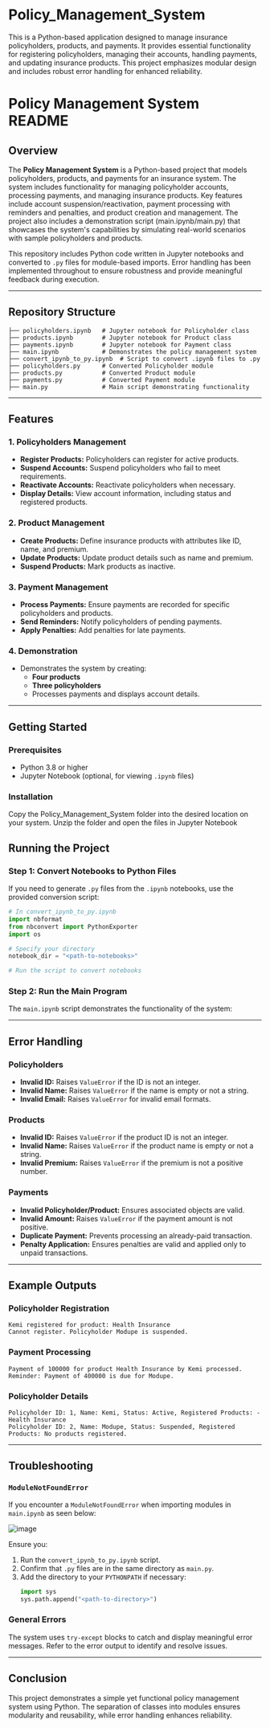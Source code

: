 # Policy_Management_System
This is a Python-based application designed to manage insurance policyholders, products, and payments. It provides essential functionality for registering policyholders, managing their accounts, handling payments, and updating insurance products. This project emphasizes modular design and includes robust error handling for enhanced reliability.

# Policy Management System README

## Overview
The **Policy Management System** is a Python-based project that models policyholders, products, and payments for an insurance system. The system includes functionality for managing policyholder accounts, processing payments, and managing insurance products.
Key features include account suspension/reactivation, payment processing with reminders and penalties, and product creation and management. The project also includes a demonstration script (main.ipynb/main.py) that showcases the system's capabilities by simulating real-world scenarios with sample policyholders and products.

This repository includes Python code written in Jupyter notebooks and converted to `.py` files for module-based imports. Error handling has been implemented throughout to ensure robustness and provide meaningful feedback during execution.

---

## Repository Structure

```plaintext
├── policyholders.ipynb   # Jupyter notebook for Policyholder class
├── products.ipynb        # Jupyter notebook for Product class
├── payments.ipynb        # Jupyter notebook for Payment class
├── main.ipynb            # Demonstrates the policy management system
├── convert_ipynb_to_py.ipynb  # Script to convert .ipynb files to .py
├── policyholders.py      # Converted Policyholder module
├── products.py           # Converted Product module
├── payments.py           # Converted Payment module
├── main.py               # Main script demonstrating functionality
```

---

## Features

### 1. **Policyholders Management**
- **Register Products:** Policyholders can register for active products.
- **Suspend Accounts:** Suspend policyholders who fail to meet requirements.
- **Reactivate Accounts:** Reactivate policyholders when necessary.
- **Display Details:** View account information, including status and registered products.

### 2. **Product Management**
- **Create Products:** Define insurance products with attributes like ID, name, and premium.
- **Update Products:** Update product details such as name and premium.
- **Suspend Products:** Mark products as inactive.

### 3. **Payment Management**
- **Process Payments:** Ensure payments are recorded for specific policyholders and products.
- **Send Reminders:** Notify policyholders of pending payments.
- **Apply Penalties:** Add penalties for late payments.

### 4. **Demonstration**
- Demonstrates the system by creating:
  - **Four products**
  - **Three policyholders**
  - Processes payments and displays account details.

---

## Getting Started

### Prerequisites
- Python 3.8 or higher
- Jupyter Notebook (optional, for viewing `.ipynb` files)

### Installation
Copy the Policy_Management_System folder into the desired location on your system. Unzip the folder and open the files in Jupyter Notebook

## Running the Project

### Step 1: Convert Notebooks to Python Files
If you need to generate `.py` files from the `.ipynb` notebooks, use the provided conversion script:

```python
# In convert_ipynb_to_py.ipynb
import nbformat
from nbconvert import PythonExporter
import os

# Specify your directory
notebook_dir = "<path-to-notebooks>"

# Run the script to convert notebooks
```

### Step 2: Run the Main Program
The `main.ipynb` script demonstrates the functionality of the system:

---

## Error Handling

### Policyholders
- **Invalid ID:** Raises `ValueError` if the ID is not an integer.
- **Invalid Name:** Raises `ValueError` if the name is empty or not a string.
- **Invalid Email:** Raises `ValueError` for invalid email formats.

### Products
- **Invalid ID:** Raises `ValueError` if the product ID is not an integer.
- **Invalid Name:** Raises `ValueError` if the product name is empty or not a string.
- **Invalid Premium:** Raises `ValueError` if the premium is not a positive number.

### Payments
- **Invalid Policyholder/Product:** Ensures associated objects are valid.
- **Invalid Amount:** Raises `ValueError` if the payment amount is not positive.
- **Duplicate Payment:** Prevents processing an already-paid transaction.
- **Penalty Application:** Ensures penalties are valid and applied only to unpaid transactions.

---

## Example Outputs
### Policyholder Registration
```plaintext
Kemi registered for product: Health Insurance
Cannot register. Policyholder Modupe is suspended.
```

### Payment Processing
```plaintext
Payment of 100000 for product Health Insurance by Kemi processed.
Reminder: Payment of 400000 is due for Modupe.
```

### Policyholder Details
```plaintext
Policyholder ID: 1, Name: Kemi, Status: Active, Registered Products: - Health Insurance
Policyholder ID: 2, Name: Modupe, Status: Suspended, Registered Products: No products registered.
```

---

## Troubleshooting

### `ModuleNotFoundError`
If you encounter a `ModuleNotFoundError` when importing modules in `main.ipynb` as seen below:

![image](https://github.com/user-attachments/assets/6fb28d7d-7924-42c1-b874-6e9593db88b1)

Ensure you:
1. Run the `convert_ipynb_to_py.ipynb` script.
2. Confirm that `.py` files are in the same directory as `main.py`.
3. Add the directory to your `PYTHONPATH` if necessary:
   ```python
   import sys
   sys.path.append("<path-to-directory>")
   ```

### General Errors
The system uses `try-except` blocks to catch and display meaningful error messages. Refer to the error output to identify and resolve issues.

---

## Conclusion
This project demonstrates a simple yet functional policy management system using Python. The separation of classes into modules ensures modularity and reusability, while error handling enhances reliability.

